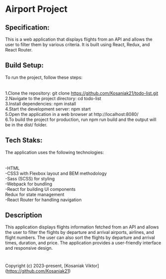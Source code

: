 <h1>Airport Project</h1>

## Specification:

This is a web application that displays flights from an API and allows the user to filter them by various criteria. It is built using React, Redux, and React Router.

## Build Setup:

To run the project, follow these steps:<br />
<br />
<br />1.Clone the repository: git clone https://github.com/Kosaniak21/todo-list.git
<br />2.Navigate to the project directory: cd todo-list
<br />3.Install dependencies: npm install
<br />4.Start the development server: npm start
<br />5.Open the application in a web browser at http://localhost:8080/
<br />6.To build the project for production, run npm run build and the output will be in the dist/ folder.

## Tech Staks:

The application uses the following technologies:<br />
<br />
<br />-HTML
<br />-CSS3 with Flexbox layout and BEM methodology
<br />-Sass (SCSS) for styling
<br />-Webpack for bundling
<br />-React for building UI components
<br />Redux for state management
<br />-React Router for handling navigation

## Description

This application displays flights information fetched from an API and allows the user to filter the flights by departure and arrival airports, airlines, and flight numbers. The user can also sort the flights by departure and arrival times, duration, and price. The application provides a user-friendly interface and responsive design.

<div><h1></h1></div>

Copyright (c) 2023-present, [Kosaniak Viktor] (https://github.com/Kosaniak21)
